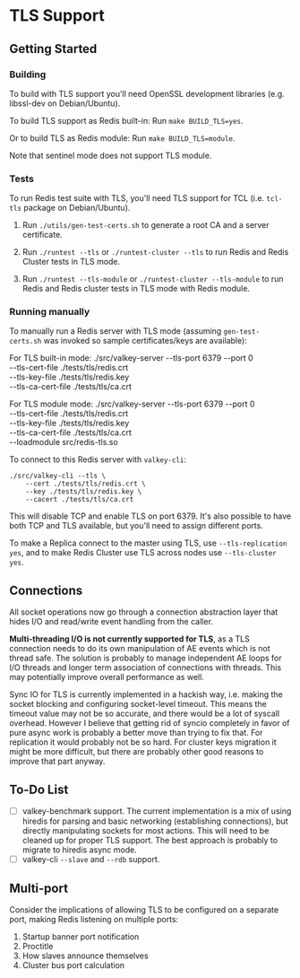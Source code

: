TLS Support
===========

Getting Started
---------------

### Building

To build with TLS support you'll need OpenSSL development libraries (e.g.
libssl-dev on Debian/Ubuntu).

To build TLS support as Redis built-in:
Run `make BUILD_TLS=yes`.

Or to build TLS as Redis module:
Run `make BUILD_TLS=module`.

Note that sentinel mode does not support TLS module.

### Tests

To run Redis test suite with TLS, you'll need TLS support for TCL (i.e.
`tcl-tls` package on Debian/Ubuntu).

1. Run `./utils/gen-test-certs.sh` to generate a root CA and a server
   certificate.

2. Run `./runtest --tls` or `./runtest-cluster --tls` to run Redis and Redis
   Cluster tests in TLS mode.

3. Run `./runtest --tls-module` or `./runtest-cluster --tls-module` to
   run Redis and Redis cluster tests in TLS mode with Redis module.

### Running manually

To manually run a Redis server with TLS mode (assuming `gen-test-certs.sh` was
invoked so sample certificates/keys are available):

For TLS built-in mode:
    ./src/valkey-server --tls-port 6379 --port 0 \
        --tls-cert-file ./tests/tls/redis.crt \
        --tls-key-file ./tests/tls/redis.key \
        --tls-ca-cert-file ./tests/tls/ca.crt

For TLS module mode:
    ./src/valkey-server --tls-port 6379 --port 0 \
        --tls-cert-file ./tests/tls/redis.crt \
        --tls-key-file ./tests/tls/redis.key \
        --tls-ca-cert-file ./tests/tls/ca.crt \
        --loadmodule src/redis-tls.so

To connect to this Redis server with `valkey-cli`:

    ./src/valkey-cli --tls \
        --cert ./tests/tls/redis.crt \
        --key ./tests/tls/redis.key \
        --cacert ./tests/tls/ca.crt

This will disable TCP and enable TLS on port 6379. It's also possible to have
both TCP and TLS available, but you'll need to assign different ports.

To make a Replica connect to the master using TLS, use `--tls-replication yes`,
and to make Redis Cluster use TLS across nodes use `--tls-cluster yes`.

Connections
-----------

All socket operations now go through a connection abstraction layer that hides
I/O and read/write event handling from the caller.

**Multi-threading I/O is not currently supported for TLS**, as a TLS connection
needs to do its own manipulation of AE events which is not thread safe. The
solution is probably to manage independent AE loops for I/O threads and longer
term association of connections with threads. This may potentially improve
overall performance as well.

Sync IO for TLS is currently implemented in a hackish way, i.e. making the
socket blocking and configuring socket-level timeout.  This means the timeout
value may not be so accurate, and there would be a lot of syscall overhead.
However I believe that getting rid of syncio completely in favor of pure async
work is probably a better move than trying to fix that. For replication it would
probably not be so hard. For cluster keys migration it might be more difficult,
but there are probably other good reasons to improve that part anyway.

To-Do List
----------

- [ ] valkey-benchmark support. The current implementation is a mix of using
  hiredis for parsing and basic networking (establishing connections), but
  directly manipulating sockets for most actions. This will need to be cleaned
  up for proper TLS support. The best approach is probably to migrate to hiredis
  async mode.
- [ ] valkey-cli `--slave` and `--rdb` support.

Multi-port
----------

Consider the implications of allowing TLS to be configured on a separate port,
making Redis listening on multiple ports:

1. Startup banner port notification
2. Proctitle
3. How slaves announce themselves
4. Cluster bus port calculation
